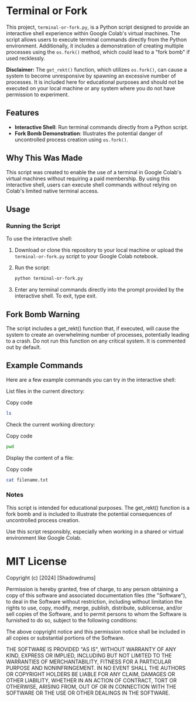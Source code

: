 # Terminal or Fork

This project, `terminal-or-fork.py`, is a Python script designed to provide an interactive shell experience within Google Colab's virtual machines. The script allows users to execute terminal commands directly from the Python environment. Additionally, it includes a demonstration of creating multiple processes using the `os.fork()` method, which could lead to a "fork bomb" if used recklessly.

**Disclaimer:** The `get_rekt()` function, which utilizes `os.fork()`, can cause a system to become unresponsive by spawning an excessive number of processes. It is included here for educational purposes and should not be executed on your local machine or any system where you do not have permission to experiment.

## Features

- **Interactive Shell**: Run terminal commands directly from a Python script.
- **Fork Bomb Demonstration**: Illustrates the potential danger of uncontrolled process creation using `os.fork()`.

## Why This Was Made

This script was created to enable the use of a terminal in Google Colab's virtual machines without requiring a paid membership. By using this interactive shell, users can execute shell commands without relying on Colab's limited native terminal access.

## Usage

### Running the Script

To use the interactive shell:

1. Download or clone this repository to your local machine or upload the `terminal-or-fork.py` script to your Google Colab notebook.

2. Run the script:

   ```bash
   python terminal-or-fork.py
   ```
3. Enter any terminal commands directly into the prompt provided by the interactive shell. To exit, type exit.

## Fork Bomb Warning
The script includes a get_rekt() function that, if executed, will cause the system to create an overwhelming number of processes, potentially leading to a crash. Do not run this function on any critical system. It is commented out by default.

## Example Commands
Here are a few example commands you can try in the interactive shell:

List files in the current directory:

Copy code
```bash
ls
```
Check the current working directory:

Copy code
```bash
pwd
```
Display the content of a file:

Copy code
```bash
cat filename.txt
```

### Notes
This script is intended for educational purposes. The get_rekt() function is a fork bomb and is included to illustrate the potential consequences of uncontrolled process creation.

Use this script responsibly, especially when working in a shared or virtual environment like Google Colab.

# MIT License

Copyright (c) [2024] [Shadowdrums]

Permission is hereby granted, free of charge, to any person obtaining a copy
of this software and associated documentation files (the "Software"), to deal
in the Software without restriction, including without limitation the rights
to use, copy, modify, merge, publish, distribute, sublicense, and/or sell
copies of the Software, and to permit persons to whom the Software is
furnished to do so, subject to the following conditions:

The above copyright notice and this permission notice shall be included in all
copies or substantial portions of the Software.

THE SOFTWARE IS PROVIDED "AS IS", WITHOUT WARRANTY OF ANY KIND, EXPRESS OR
IMPLIED, INCLUDING BUT NOT LIMITED TO THE WARRANTIES OF MERCHANTABILITY,
FITNESS FOR A PARTICULAR PURPOSE AND NONINFRINGEMENT. IN NO EVENT SHALL THE
AUTHORS OR COPYRIGHT HOLDERS BE LIABLE FOR ANY CLAIM, DAMAGES OR OTHER
LIABILITY, WHETHER IN AN ACTION OF CONTRACT, TORT OR OTHERWISE, ARISING FROM,
OUT OF OR IN CONNECTION WITH THE SOFTWARE OR THE USE OR OTHER DEALINGS IN THE
SOFTWARE.


